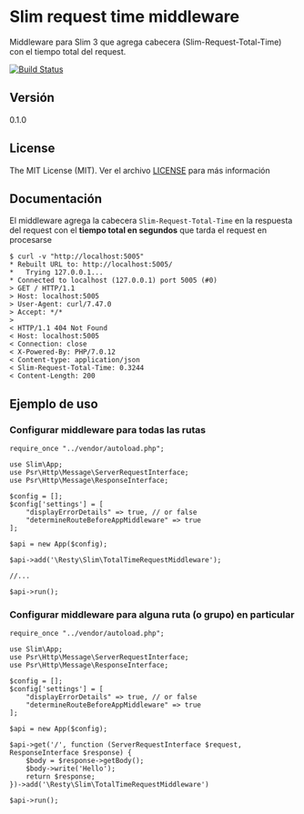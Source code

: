 Slim request time middleware
=====

Middleware para Slim 3 que agrega cabecera (Slim-Request-Total-Time) con el tiempo total del request.

[![Build Status](https://travis-ci.org/mostofreddy/slim-request-time-middleware.svg?branch=master)](https://travis-ci.org/mostofreddy/slim-request-time-middleware)

Versión
-------

0.1.0

License
-------

The MIT License (MIT). Ver el archivo [LICENSE](LICENSE.md) para más información

Documentación
-------------

El middleware agrega la cabecera `Slim-Request-Total-Time` en la respuesta del request con el __tiempo total en segundos__ que tarda el request en procesarse

```
$ curl -v "http://localhost:5005"
* Rebuilt URL to: http://localhost:5005/
*   Trying 127.0.0.1...
* Connected to localhost (127.0.0.1) port 5005 (#0)
> GET / HTTP/1.1
> Host: localhost:5005
> User-Agent: curl/7.47.0
> Accept: */*
> 
< HTTP/1.1 404 Not Found
< Host: localhost:5005
< Connection: close
< X-Powered-By: PHP/7.0.12
< Content-type: application/json
< Slim-Request-Total-Time: 0.3244
< Content-Length: 200

```

Ejemplo de uso
-------------

### Configurar middleware para todas las rutas

```
require_once "../vendor/autoload.php";

use Slim\App;
use Psr\Http\Message\ServerRequestInterface;
use Psr\Http\Message\ResponseInterface;

$config = [];
$config['settings'] = [
    "displayErrorDetails" => true, // or false
    "determineRouteBeforeAppMiddleware" => true
];

$api = new App($config);

$api->add('\Resty\Slim\TotalTimeRequestMiddleware');

//...

$api->run();

```

### Configurar middleware para alguna ruta (o grupo) en particular

```
require_once "../vendor/autoload.php";

use Slim\App;
use Psr\Http\Message\ServerRequestInterface;
use Psr\Http\Message\ResponseInterface;

$config = [];
$config['settings'] = [
    "displayErrorDetails" => true, // or false
    "determineRouteBeforeAppMiddleware" => true
];

$api = new App($config);

$api->get('/', function (ServerRequestInterface $request, ResponseInterface $response) {
    $body = $response->getBody();
    $body->write('Hello');
    return $response;
})->add('\Resty\Slim\TotalTimeRequestMiddleware')

$api->run();
```
